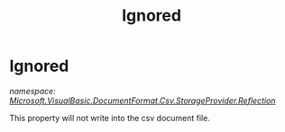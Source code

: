 ﻿---
title: Ignored
---

# Ignored
_namespace: [Microsoft.VisualBasic.DocumentFormat.Csv.StorageProvider.Reflection](N-Microsoft.VisualBasic.DocumentFormat.Csv.StorageProvider.Reflection.html)_

This property will not write into the csv document file.




